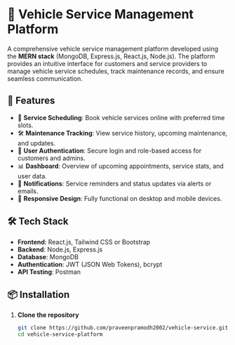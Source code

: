 # 🚗 Vehicle Service Management Platform

A comprehensive vehicle service management platform developed using the **MERN stack** (MongoDB, Express.js, React.js, Node.js). The platform provides an intuitive interface for customers and service providers to manage vehicle service schedules, track maintenance records, and ensure seamless communication.

## 🌟 Features

- 🔧 **Service Scheduling**: Book vehicle services online with preferred time slots.
- 🛠️ **Maintenance Tracking**: View service history, upcoming maintenance, and updates.
- 👤 **User Authentication**: Secure login and role-based access for customers and admins.
- 📊 **Dashboard**: Overview of upcoming appointments, service stats, and user data.
- 🔔 **Notifications**: Service reminders and status updates via alerts or emails.
- 📱 **Responsive Design**: Fully functional on desktop and mobile devices.

## 🛠️ Tech Stack

- **Frontend**: React.js, Tailwind CSS or Bootstrap
- **Backend**: Node.js, Express.js
- **Database**: MongoDB
- **Authentication**: JWT (JSON Web Tokens), bcrypt
- **API Testing**: Postman

## 📦 Installation

1. **Clone the repository**
   ```bash
   git clone https://github.com/praveenpramodh2002/vehicle-service.git
   cd vehicle-service-platform
